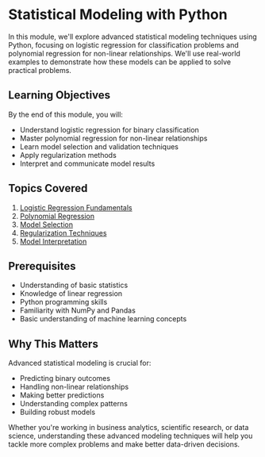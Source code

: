 # Statistical Modeling with Python

In this module, we'll explore advanced statistical modeling techniques using Python, focusing on logistic regression for classification problems and polynomial regression for non-linear relationships. We'll use real-world examples to demonstrate how these models can be applied to solve practical problems.

## Learning Objectives
By the end of this module, you will:
- Understand logistic regression for binary classification
- Master polynomial regression for non-linear relationships
- Learn model selection and validation techniques
- Apply regularization methods
- Interpret and communicate model results

## Topics Covered
1. [Logistic Regression Fundamentals](./logistic-regression.md)
2. [Polynomial Regression](./polynomial-regression.md)
3. [Model Selection](./model-selection.md)
4. [Regularization Techniques](./regularization.md)
5. [Model Interpretation](./model-interpretation.md)

## Prerequisites
- Understanding of basic statistics
- Knowledge of linear regression
- Python programming skills
- Familiarity with NumPy and Pandas
- Basic understanding of machine learning concepts

## Why This Matters
Advanced statistical modeling is crucial for:
- Predicting binary outcomes
- Handling non-linear relationships
- Making better predictions
- Understanding complex patterns
- Building robust models

Whether you're working in business analytics, scientific research, or data science, understanding these advanced modeling techniques will help you tackle more complex problems and make better data-driven decisions.
